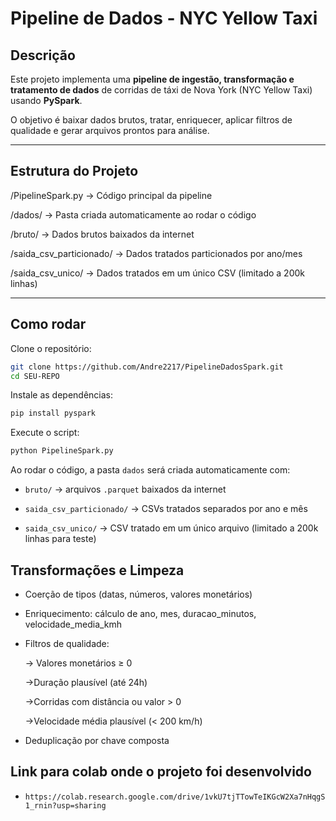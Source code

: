 # Pipeline de Dados - NYC Yellow Taxi

## Descrição
Este projeto implementa uma **pipeline de ingestão, transformação e tratamento de dados** de corridas de táxi de Nova York (NYC Yellow Taxi) usando **PySpark**.  

O objetivo é baixar dados brutos, tratar, enriquecer, aplicar filtros de qualidade e gerar arquivos prontos para análise.

---

## Estrutura do Projeto

/PipelineSpark.py -> Código principal da pipeline

/dados/ -> Pasta criada automaticamente ao rodar o código

/bruto/ -> Dados brutos baixados da internet

/saida_csv_particionado/ -> Dados tratados particionados por ano/mes

/saida_csv_unico/ -> Dados tratados em um único CSV (limitado a 200k linhas)

---

## Como rodar

Clone o repositório:
```bash
git clone https://github.com/Andre2217/PipelineDadosSpark.git
cd SEU-REPO
```
Instale as dependências:
```bash
pip install pyspark
```
Execute o script:
```bash
python PipelineSpark.py
```

Ao rodar o código, a pasta ```dados``` será criada automaticamente com:

- ```bruto/``` → arquivos ```.parquet``` baixados da internet

- ```saida_csv_particionado/``` → CSVs tratados separados por ano e mês

- ```saida_csv_unico/``` → CSV tratado em um único arquivo (limitado a 200k linhas para teste)

## Transformações e Limpeza

- Coerção de tipos (datas, números, valores monetários)

- Enriquecimento: cálculo de ano, mes, duracao_minutos, velocidade_media_kmh

- Filtros de qualidade:

    → Valores monetários ≥ 0
  
    →Duração plausível (até 24h)
  
    →Corridas com distância ou valor > 0
  
    →Velocidade média plausível (< 200 km/h)

- Deduplicação por chave composta

## Link para colab onde o projeto foi desenvolvido

- ```https://colab.research.google.com/drive/1vkU7tjTTowTeIKGcW2Xa7nHqgS1_rnin?usp=sharing ```
